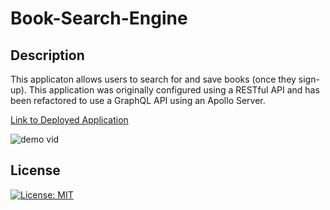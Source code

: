 # Book-Search-Engine

## Description
This applicaton allows users to search for and save books (once they sign-up). This application was originally configured using a RESTful API and has been refactored to use a GraphQL API using an Apollo Server.

[Link to Deployed Application](https://book-search-engine-nzerr.herokuapp.com/)

![demo vid](https://github.com/nzerr57/book-search-engine/blob/660983b3258ecd4755ded31935049e9380d5cbcc/images/book-search-engine-demo.gif)

## License
[![License: MIT](https://img.shields.io/badge/License-MIT-yellow.svg)](https://opensource.org/licenses/MIT)

